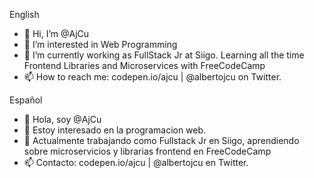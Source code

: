 English
- 👋 Hi, I’m @AjCu
- 👀 I’m interested in Web Programming 
- 🌱 I’m currently working as FullStack Jr at Siigo. Learning all the time Frontend Libraries and Microservices with FreeCodeCamp
- 📫 How to reach me: codepen.io/ajcu | @albertojcu on Twitter.

Español
- 👋 Hola, soy @AjCu
- 👀 Estoy interesado en la programacion web. 
- 🌱 Actualmente trabajando como Fullstack Jr en Siigo, aprendiendo sobre microservicios y librarias frontend en FreeCodeCamp
- 📫 Contacto: codepen.io/ajcu | @albertojcu en Twitter.

<!---
AjCu/AjCu is a ✨ special ✨ repository because its `README.md` (this file) appears on your GitHub profile.
You can click the Preview link to take a look at your changes.
--->
